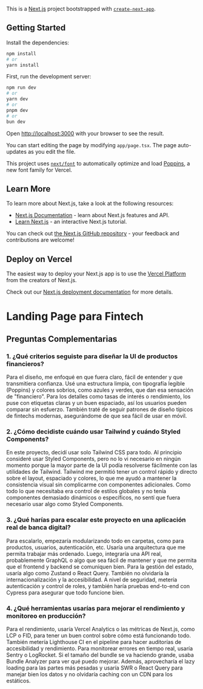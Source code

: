 This is a [Next.js](https://nextjs.org) project bootstrapped with [`create-next-app`](https://nextjs.org/docs/app/api-reference/cli/create-next-app).

## Getting Started

Install the dependencies:

```bash
npm install
# or
yarn install
```

First, run the development server:

```bash
npm run dev
# or
yarn dev
# or
pnpm dev
# or
bun dev
```

Open [http://localhost:3000](http://localhost:3000) with your browser to see the result.

You can start editing the page by modifying `app/page.tsx`. The page auto-updates as you edit the file.

This project uses [`next/font`](https://nextjs.org/docs/app/building-your-application/optimizing/fonts) to automatically optimize and load [Poppins](https://vercel.com/font), a new font family for Vercel.

## Learn More

To learn more about Next.js, take a look at the following resources:

- [Next.js Documentation](https://nextjs.org/docs) - learn about Next.js features and API.
- [Learn Next.js](https://nextjs.org/learn) - an interactive Next.js tutorial.

You can check out [the Next.js GitHub repository](https://github.com/vercel/next.js) - your feedback and contributions are welcome!

## Deploy on Vercel

The easiest way to deploy your Next.js app is to use the [Vercel Platform](https://vercel.com/new?utm_medium=default-template&filter=next.js&utm_source=create-next-app&utm_campaign=create-next-app-readme) from the creators of Next.js.

Check out our [Next.js deployment documentation](https://nextjs.org/docs/app/building-your-application/deploying) for more details.


# Landing Page para Fintech

## Preguntas Complementarias

### 1. ¿Qué criterios seguiste para diseñar la UI de productos financieros?

Para el diseño, me enfoqué en que fuera claro, fácil de entender y que transmitiera confianza. Usé una estructura limpia, con tipografía legible (Poppins) y colores sobrios, como azules y verdes, que dan esa sensación de "financiero". Para los detalles como tasas de interés o rendimiento, los puse con etiquetas claras y un buen espaciado, así los usuarios pueden comparar sin esfuerzo. También traté de seguir patrones de diseño típicos de fintechs modernas, asegurándome de que sea fácil de usar en móvil.

### 2. ¿Cómo decidiste cuándo usar Tailwind y cuándo Styled Components?

En este proyecto, decidí usar solo Tailwind CSS para todo. Al principio consideré usar Styled Components, pero no lo vi necesario en ningún momento porque la mayor parte de la UI podía resolverse fácilmente con las utilidades de Tailwind. Tailwind me permitió tener un control rápido y directo sobre el layout, espaciado y colores, lo que me ayudó a mantener la consistencia visual sin complicarme con componentes adicionales. Como todo lo que necesitaba era control de estilos globales y no tenía componentes demasiado dinámicos o específicos, no sentí que fuera necesario usar algo como Styled Components.

### 3. ¿Qué harías para escalar este proyecto en una aplicación real de banca digital?

Para escalarlo, empezaría modularizando todo en carpetas, como para productos, usuarios, autenticación, etc. Usaría una arquitectura que me permita trabajar más ordenado. Luego, integraría una API real, probablemente GraphQL o algo que sea fácil de mantener y que me permita que el frontend y backend se comuniquen bien. Para la gestión del estado, usaría algo como Zustand o React Query. También no olvidaría la internacionalización y la accesibilidad. A nivel de seguridad, metería autenticación y control de roles, y también haría pruebas end-to-end con Cypress para asegurar que todo funcione bien.

### 4. ¿Qué herramientas usarías para mejorar el rendimiento y monitoreo en producción?

Para el rendimiento, usaría Vercel Analytics o las métricas de Next.js, como LCP o FID, para tener un buen control sobre cómo está funcionando todo. También metería Lighthouse CI en el pipeline para hacer auditorías de accesibilidad y rendimiento. Para monitorear errores en tiempo real, usaría Sentry o LogRocket. Si el tamaño del bundle se va haciendo grande, usaba Bundle Analyzer para ver qué puedo mejorar. Además, aprovecharía el lazy loading para las partes más pesadas y usaría SWR o React Query para manejar bien los datos y no olvidaría caching con un CDN para los estáticos.
